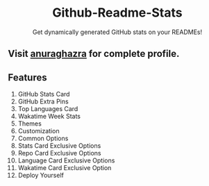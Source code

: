 <div align="center">
<h1>Github-Readme-Stats</h1>
Get dynamically generated GitHub stats on your READMEs!
</div>
<h2>Visit <a href="https://github.com/anuraghazra">anuraghazra</a> for complete profile.</h2>
<div>
<h2>Features</h2>
<ol>
  <li>GitHub Stats Card</li>
  <li>GitHub Extra Pins</li>
  <li>Top Languages Card</li>
  <li>Wakatime Week Stats</li>
  <li>Themes</li>
  <li>Customization</li>
  <li>Common Options</li>
  <li>Stats Card Exclusive Options</li>
  <li>Repo Card Exclusive Options</li>
  <li>Language Card Exclusive Options</li>
  <li>Wakatime Card Exclusive Option</li>
  <li>Deploy Yourself</li>
</ol>
</div>
